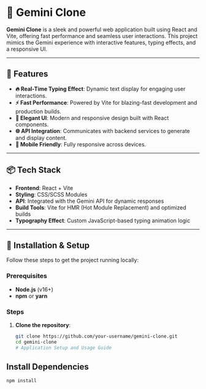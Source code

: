 # 🌌 Gemini Clone

**Gemini Clone** is a sleek and powerful web application built using React and Vite, offering fast performance and seamless user interactions. This project mimics the Gemini experience with interactive features, typing effects, and a responsive UI.

---

## 🚀 Features

- **🔥 Real-Time Typing Effect**: Dynamic text display for engaging user interactions.
- **⚡ Fast Performance**: Powered by Vite for blazing-fast development and production builds.
- **🎨 Elegant UI**: Modern and responsive design built with React components.
- **🌐 API Integration**: Communicates with backend services to generate and display content.
- **📱 Mobile Friendly**: Fully responsive across devices.

---

## 📦 Tech Stack

- **Frontend**: React + Vite
- **Styling**: CSS/SCSS Modules
- **API**: Integrated with the Gemini API for dynamic responses
- **Build Tools**: Vite for HMR (Hot Module Replacement) and optimized builds
- **Typography Effect**: Custom JavaScript-based typing animation logic

---

## 🎯 Installation & Setup

Follow these steps to get the project running locally:

### Prerequisites

- **Node.js** (v16+)
- **npm** or **yarn**

### Steps

1. **Clone the repository**:
   ```bash
   git clone https://github.com/your-username/gemini-clone.git
   cd gemini-clone
   # Application Setup and Usage Guide

## Install Dependencies
```bash
npm install







